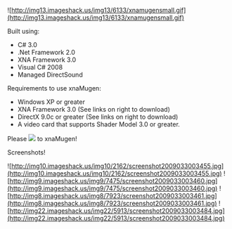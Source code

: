 ![http://img13.imageshack.us/img13/6133/xnamugensmall.gif](http://img13.imageshack.us/img13/6133/xnamugensmall.gif)

Built using:
  * C# 3.0
  * .Net Framework 2.0
  * XNA Framework 3.0
  * Visual C# 2008
  * Managed DirectSound

Requirements to use xnaMugen:
  * Windows XP or greater
  * XNA Framework 3.0 (See links on right to download)
  * DirectX 9.0c or greater (See links on right to download)
  * A video card that supports Shader Model 3.0 or greater.

Please [![](https://www.paypal.com/en_US/i/btn/btn_donate_LG.gif)](https://www.paypal.com/cgi-bin/webscr?cmd=_donations&business=WDLD3SNWWXLBY&lc=US&item_name=xnaMugen&currency_code=USD&bn=PP%2dDonationsBF%3abtn_donate_LG%2egif%3aNonHosted) to xnaMugen!

Screenshots!

![http://img10.imageshack.us/img10/2162/screenshot2009033003455.jpg](http://img10.imageshack.us/img10/2162/screenshot2009033003455.jpg)
![http://img9.imageshack.us/img9/7475/screenshot2009033003460.jpg](http://img9.imageshack.us/img9/7475/screenshot2009033003460.jpg)
![http://img8.imageshack.us/img8/7923/screenshot2009033003461.jpg](http://img8.imageshack.us/img8/7923/screenshot2009033003461.jpg)
![http://img22.imageshack.us/img22/5913/screenshot2009033003484.jpg](http://img22.imageshack.us/img22/5913/screenshot2009033003484.jpg)




